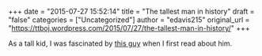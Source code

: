 +++
date = "2015-07-27 15:52:14"
title = "The tallest man in history"
draft = "false"
categories = ["Uncategorized"]
author = "edavis215"
original_url = "https://ttboj.wordpress.com/2015/07/27/the-tallest-man-in-history/"
+++

As a tall kid, I was fascinated by <a href="http://mashable.com/2015/07/27/tallest-man-in-history/">this guy</a> when I first read about him.

